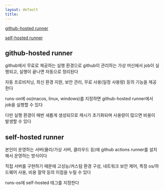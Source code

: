 ```yaml
---
layout: default
title:
---
```


[github-hosted runner](#github-hosted-runner)

[self-hosted runner](#self-hosted-runner)


## github-hosted runner

github에서 무료로 제공하는 실행 환경으로 github이 관리하는 가상 머신에서 job이 실행되고, 실행이 끝나면 자동으로 정리된다

자동 프로비저닝, 최신 환경 지원, 보안 관리, 무료 사용(일정 사용량) 등의 기능을 제공한다

runs-on에 os(macos, linux, windows)를 지정하면 github-hosted runner에서 job을 실행할 수 있다

다만 실행 환경이 매번 새롭게 생성되므로 캐시가 초기화되며 사용량이 많으면 비용이 발생할 수 있다


## self-hosted runner

본인이 운영하는 서버(물리/가상 서버, 클라우드 등)에 github actions runner를 설치해서 운영하는 방식이다

직접 서버를 구현하기 때문에 고성능/커스텀 환경 구성, 네트워크 보안 제어, 특정 os/하드웨어 사용, 비용 절약 등의 이점을 누릴 수 있다

runs-os에 self-hosted 태그를 지정한다